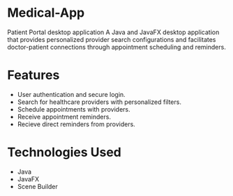 # Medical-App
Patient Portal desktop application
A Java and JavaFX desktop application that provides personalized provider search configurations and facilitates doctor-patient 
connections through appointment scheduling and reminders.

# Features
- User authentication and secure login.
- Search for healthcare providers with personalized filters.
- Schedule appointments with providers.
- Receive appointment reminders.
- Recieve direct reminders from providers.

# Technologies Used
- Java
- JavaFX
- Scene Builder
